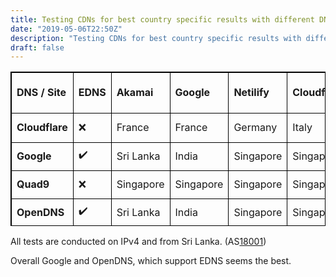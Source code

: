 ```yaml
---
title: Testing CDNs for best country specific results with different DNS providers
date: "2019-05-06T22:50Z"
description: "Testing CDNs for best country specific results with different DNS providers"
draft: false
---
```


<style>
table, th, td {
  border: 1px solid black;
}
</style>
<table style="height: 247px;" width="738">
<tbody>
<tr style="height: 65px;">
<td style="width: 109.357px; height: 65px;"><strong>DNS / Site</strong></td>
<td style="width: 80.9739px; height: 65px;"><strong>EDNS</strong></td>
<td style="width: 90.1565px; height: 65px;"><strong>Akamai</strong></td>
<td style="width: 86.8174px; height: 65px;"><strong>Google</strong></td>
<td style="width: 86.8174px; height: 65px;"><strong>Netilify</strong></td>
<td style="width: 70.9565px; height: 65px;"><strong>Cloudfront</strong></td>
<td style="width: 79.3044px; height: 65px;"><strong>Fastly</strong></td>
<td style="width: 113.53px; height: 65px;"><strong>BunnyCDN</strong></td>
</tr>
<tr style="height: 46.7391px;">
<td style="width: 109.357px; height: 46.7391px;"><strong>Cloudflare</strong></td>
<td class="align-center" style="width: 80.9739px; height: 46.7391px;">❌ </td>
<td style="width: 90.1565px; height: 46.7391px;">France</td>
<td style="width: 86.8174px; height: 46.7391px;">France</td>
<td style="width: 86.8174px; height: 46.7391px;">Germany</td>
<td style="width: 70.9565px; height: 46.7391px;">Italy</td>
<td style="width: 79.3044px; height: 46.7391px;">France </td>
<td style="width: 113.53px; height: 46.7391px;">France </td>
</tr>
<tr style="height: 45px;">
<td style="width: 109.357px; height: 45px;"><strong>Google</strong></td>
<td class="align-center" style="width: 80.9739px; height: 45px;">✔️</td>
<td style="width: 90.1565px; height: 45px;">Sri Lanka</td>
<td style="width: 86.8174px; height: 45px;">India</td>
<td style="width: 86.8174px; height: 45px;">Singapore</td>
<td style="width: 70.9565px; height: 45px;">Singapore</td>
<td style="width: 79.3044px; height: 45px;">France </td>
<td style="width: 113.53px; height: 45px;">Singapore</td>
</tr>
<tr style="height: 45px;">
<td style="width: 109.357px; height: 45px;"><strong>Quad9</strong></td>
<td class="align-center" style="width: 80.9739px; height: 45px;">❌</td>
<td style="width: 90.1565px; height: 45px;">Singapore</td>
<td style="width: 86.8174px; height: 45px;">Singapore</td>
<td style="width: 86.8174px; height: 45px;">Singapore</td>
<td style="width: 70.9565px; height: 45px;">Singapore</td>
<td style="width: 79.3044px; height: 45px;">Singapore</td>
<td style="width: 113.53px; height: 45px;">Singapore</td>
</tr>
<tr style="height: 45px;">
<td style="width: 109.357px; height: 45px;"><strong>OpenDNS</strong></td>
<td class="align-center" style="width: 80.9739px; height: 45px;">✔️</td>
<td style="width: 90.1565px; height: 45px;">Sri Lanka</td>
<td style="width: 86.8174px; height: 45px;">India</td>
<td style="width: 86.8174px; height: 45px;">Singapore</td>
<td style="width: 70.9565px; height: 45px;">Singapore</td>
<td style="width: 79.3044px; height: 45px;">France </td>
<td style="width: 113.53px; height: 45px;">Singapore</td>
</tr>
</tbody>
</table>

  
All tests are conducted on IPv4 and from Sri Lanka.  (AS[18001](https://db-ip.com/as18001))

Overall Google and OpenDNS, which support EDNS seems the best.